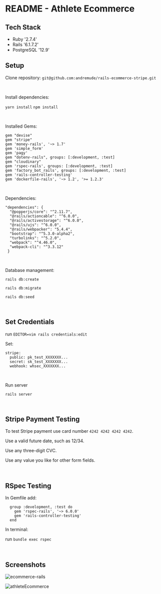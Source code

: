 # README - Athlete Ecommerce

## Tech Stack
   * Ruby '2.7.4'
   * Rails '6.1.7.2'
   * PostgreSQL '12.9'

## Setup

Clone repository: `git@github.com:andremude/rails-ecommerce-stripe.git`

<br>

Install dependencies: 

  `yarn install`
  `npm install`
 
<br>

Installed Gems: 

  ```
  gem "devise"
  gem "stripe"
  gem 'money-rails', '~> 1.7'
  gem 'simple_form'
  gem 'pagy'
  gem "dotenv-rails", groups: [:development, :test]
  gem "cloudinary"
  gem 'rspec-rails', groups: [:development, :test]
  gem 'factory_bot_rails', groups: [:development, :test]
  gem 'rails-controller-testing'
  gem 'dockerfile-rails', '~> 1.2', '>= 1.2.3'
  ```
<br>

Dependencies: 

```
"dependencies": {
  "@popperjs/core": "^2.11.7",
  "@rails/actioncable": "^6.0.0",
  "@rails/activestorage": "^6.0.0",
  "@rails/ujs": "^6.0.0",
  "@rails/webpacker": "5.4.4",
  "bootstrap": "^5.3.0-alpha2",
  "turbolinks": "^5.2.0",
  "webpack": "^4.46.0",
  "webpack-cli": "^3.3.12"
 }
```

<br>

Database management:

  `rails db:create`

  `rails db:migrate`

  `rails db:seed`

<br>  

## Set Credentials

  run `EDITOR=vim rails credentials:edit` 
  
  Set: 
  
    stripe:
      public: pk_test_XXXXXXX...
      secret: sk_test_XXXXXXX...
      webhook: whsec_XXXXXXX...
    
<br>

Run server

  `rails server`

<br>

## Stripe Payment Testing 

To test Stripe payment use card number `4242 4242 4242 4242`. 

Use a valid future date, such as 12/34.

Use any three-digit CVC.

Use any value you like for other form fields.

<br>

## RSpec Testing
  
  In Gemfile add: 
  
```
  group :development, :test do
    gem 'rspec-rails', '~> 6.0.0'
    gem 'rails-controller-testing'
  end
```

 In terminal: 
  
  run `bundle exec rspec`

<br>

## Screenshots

![ecommerce-rails](https://github.com/andremude/rails-ecommerce-stripe/assets/71613801/13f3edaa-8a12-4131-a891-80b4eb5122e3)

![athleteEcommerce](https://github.com/andremude/rails-ecommerce-stripe/assets/71613801/f8e73929-3dff-408c-8140-075de4142333)



